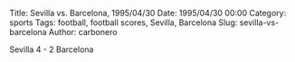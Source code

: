 Title: Sevilla vs. Barcelona, 1995/04/30
Date: 1995/04/30 00:00
Category: sports
Tags: football, football scores, Sevilla, Barcelona
Slug: sevilla-vs-barcelona
Author: carbonero


Sevilla 4 - 2 Barcelona

